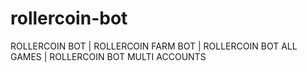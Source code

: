 # rollercoin-bot
ROLLERCOIN BOT | ROLLERCOIN FARM BOT | ROLLERCOIN BOT ALL GAMES | ROLLERCOIN BOT MULTI ACCOUNTS
